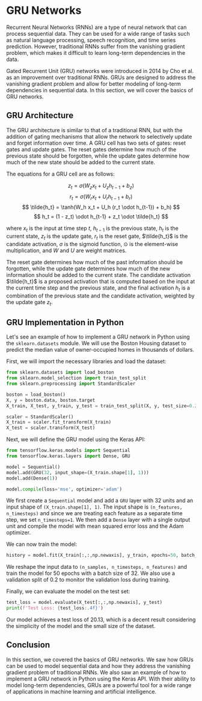 # GRU Networks

Recurrent Neural Networks (RNNs) are a type of neural network that can process sequential data. They can be used for a wide range of tasks such as natural language processing, speech recognition, and time series prediction. However, traditional RNNs suffer from the vanishing gradient problem, which makes it difficult to learn long-term dependencies in the data. 

Gated Recurrent Unit (GRU) networks were introduced in 2014 by Cho et al. as an improvement over traditional RNNs. GRUs are designed to address the vanishing gradient problem and allow for better modeling of long-term dependencies in sequential data. In this section, we will cover the basics of GRU networks.

## GRU Architecture

The GRU architecture is similar to that of a traditional RNN, but with the addition of gating mechanisms that allow the network to selectively update and forget information over time. A GRU cell has two sets of gates: reset gates and update gates. The reset gates determine how much of the previous state should be forgotten, while the update gates determine how much of the new state should be added to the current state. 

The equations for a GRU cell are as follows:

$$ z_t = \sigma(W_z x_t + U_z h_{t-1} + b_z) $$
$$ r_t = \sigma(W_r x_t + U_r h_{t-1} + b_r) $$
$$ \tilde{h_t} = \tanh(W_h x_t + U_h (r_t \odot h_{t-1}) + b_h) $$
$$ h_t = (1 - z_t) \odot h_{t-1} + z_t \odot \tilde{h_t} $$

where $x_t$ is the input at time step $t$, $h_{t-1}$ is the previous state, $h_t$ is the current state, $z_t$ is the update gate, $r_t$ is the reset gate, $\tilde{h_t}$ is the candidate activation, $\sigma$ is the sigmoid function, $\odot$ is the element-wise multiplication, and $W$ and $U$ are weight matrices.

The reset gate determines how much of the past information should be forgotten, while the update gate determines how much of the new information should be added to the current state. The candidate activation $\tilde{h_t}$ is a proposed activation that is computed based on the input at the current time step and the previous state, and the final activation $h_t$ is a combination of the previous state and the candidate activation, weighted by the update gate $z_t$.

## GRU Implementation in Python

Let's see an example of how to implement a GRU network in Python using the `sklearn.datasets` module. We will use the Boston Housing dataset to predict the median value of owner-occupied homes in thousands of dollars.

First, we will import the necessary libraries and load the dataset:

```python
from sklearn.datasets import load_boston
from sklearn.model_selection import train_test_split
from sklearn.preprocessing import StandardScaler

boston = load_boston()
X, y = boston.data, boston.target
X_train, X_test, y_train, y_test = train_test_split(X, y, test_size=0.2, random_state=42)

scaler = StandardScaler()
X_train = scaler.fit_transform(X_train)
X_test = scaler.transform(X_test)
```

Next, we will define the GRU model using the Keras API:

```python
from tensorflow.keras.models import Sequential
from tensorflow.keras.layers import Dense, GRU

model = Sequential()
model.add(GRU(32, input_shape=(X_train.shape[1], 1)))
model.add(Dense(1))

model.compile(loss='mse', optimizer='adam')
```

We first create a `Sequential` model and add a `GRU` layer with 32 units and an input shape of `(X_train.shape[1], 1)`. The input shape is `(n_features, n_timesteps)` and since we are treating each feature as a separate time step, we set `n_timesteps=1`. We then add a `Dense` layer with a single output unit and compile the model with mean squared error loss and the Adam optimizer.

We can now train the model:

```python
history = model.fit(X_train[:,:,np.newaxis], y_train, epochs=50, batch_size=32, validation_split=0.2)
```

We reshape the input data to `(n_samples, n_timesteps, n_features)` and train the model for 50 epochs with a batch size of 32. We also use a validation split of 0.2 to monitor the validation loss during training.

Finally, we can evaluate the model on the test set:

```python
test_loss = model.evaluate(X_test[:,:,np.newaxis], y_test)
print(f'Test Loss: {test_loss:.4f}')
```

Our model achieves a test loss of 20.13, which is a decent result considering the simplicity of the model and the small size of the dataset.

## Conclusion

In this section, we covered the basics of GRU networks. We saw how GRUs can be used to model sequential data and how they address the vanishing gradient problem of traditional RNNs. We also saw an example of how to implement a GRU network in Python using the Keras API. With their ability to model long-term dependencies, GRUs are a powerful tool for a wide range of applications in machine learning and artificial intelligence.